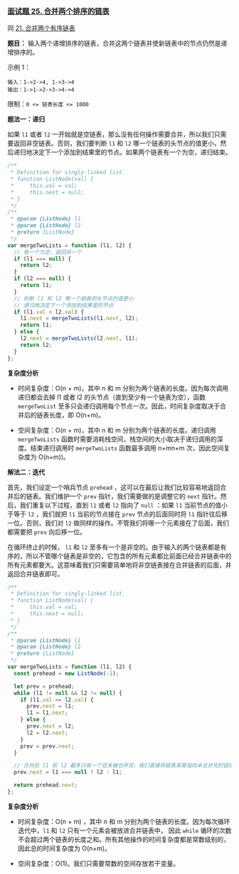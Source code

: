 ### [面试题 25. 合并两个排序的链表](https://leetcode-cn.com/problems/he-bing-liang-ge-pai-xu-de-lian-biao-lcof/)

同 [21. 合并两个有序链表](https://leetcode-cn.com/problems/merge-two-sorted-lists/)

**题目：** 输入两个递增排序的链表，合并这两个链表并使新链表中的节点仍然是递增排序的。

示例 1：

```
输入：1->2->4, 1->3->4
输出：1->1->2->3->4->4
```

限制：`0 <= 链表长度 <= 1000`

**题法一：递归**

如果 `l1` 或者 `l2` 一开始就是空链表，那么没有任何操作需要合并，所以我们只需要返回非空链表。否则，我们要判断 `l1` 和 `l2` 哪一个链表的头节点的值更小，然后递归地决定下一个添加到结果里的节点。如果两个链表有一个为空，递归结束。

```js
/**
 * Definition for singly-linked list.
 * function ListNode(val) {
 *     this.val = val;
 *     this.next = null;
 * }
 */
/**
 * @param {ListNode} l1
 * @param {ListNode} l2
 * @return {ListNode}
 */
var mergeTwoLists = function (l1, l2) {
  // 有一个为空，返回另一个
  if (l1 === null) {
    return l2;
  }
  if (l2 === null) {
    return l1;
  }
  // 判断 l1 和 l2 哪一个链表的头节点的值更小
  // 递归地决定下一个添加到结果里的节点
  if (l1.val < l2.val) {
    l1.next = mergeTwoLists(l1.next, l2);
    return l1;
  } else {
    l2.next = mergeTwoLists(l2.next, l1);
    return l2;
  }
};
```

**复杂度分析**

- 时间复杂度：O(n + m)，其中 n 和 m 分别为两个链表的长度。因为每次调用递归都会去掉 l1 或者 l2 的头节点（直到至少有一个链表为空），函数 `mergeTwoList` 至多只会递归调用每个节点一次。因此，时间复杂度取决于合并后的链表长度，即 O(n+m)。

- 空间复杂度：O(n + m)，其中 n 和 m 分别为两个链表的长度。递归调用 `mergeTwoLists` 函数时需要消耗栈空间，栈空间的大小取决于递归调用的深度。结束递归调用时 `mergeTwoLists` 函数最多调用 n+mn+m 次，因此空间复杂度为 O(n+m))。

**解法二：迭代**

首先，我们设定一个哨兵节点 `prehead` ，这可以在最后让我们比较容易地返回合并后的链表。我们维护一个 `prev` 指针，我们需要做的是调整它的 `next` 指针。然后，我们重复以下过程，直到 `l1` 或者 `l2` 指向了 `null` ：如果 `l1` 当前节点的值小于等于 `l2` ，我们就把 `l1` 当前的节点接在 `prev` 节点的后面同时将 `l1` 指针往后移一位。否则，我们对 `l2` 做同样的操作。不管我们将哪一个元素接在了后面，我们都需要把 `prev` 向后移一位。

在循环终止的时候， `l1` 和 `l2` 至多有一个是非空的。由于输入的两个链表都是有序的，所以不管哪个链表是非空的，它包含的所有元素都比前面已经合并链表中的所有元素都要大。这意味着我们只需要简单地将非空链表接在合并链表的后面，并返回合并链表即可。

```js
/**
 * Definition for singly-linked list.
 * function ListNode(val) {
 *     this.val = val;
 *     this.next = null;
 * }
 */
/**
 * @param {ListNode} l1
 * @param {ListNode} l2
 * @return {ListNode}
 */
var mergeTwoLists = function (l1, l2) {
  const prehead = new ListNode(-1);

  let prev = prehead;
  while (l1 != null && l2 != null) {
    if (l1.val <= l2.val) {
      prev.next = l1;
      l1 = l1.next;
    } else {
      prev.next = l2;
      l2 = l2.next;
    }
    prev = prev.next;
  }

  // 合并后 l1 和 l2 最多只有一个还未被合并完，我们直接将链表末尾指向未合并完的链表即可
  prev.next = l1 === null ? l2 : l1;

  return prehead.next;
};
```

**复杂度分析**

- 时间复杂度：O(n + m) ，其中 n 和 m 分别为两个链表的长度。因为每次循环迭代中，`l1` 和 `l2` 只有一个元素会被放进合并链表中， 因此 `while` 循环的次数不会超过两个链表的长度之和。所有其他操作的时间复杂度都是常数级别的，因此总的时间复杂度为 O(n+m)。

- 空间复杂度：O(1)。我们只需要常数的空间存放若干变量。
